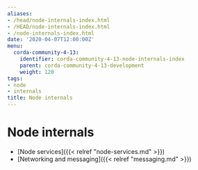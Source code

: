 ```yaml
---
aliases:
- /head/node-internals-index.html
- /HEAD/node-internals-index.html
- /node-internals-index.html
date: '2020-04-07T12:00:00Z'
menu:
  corda-community-4-13:
    identifier: corda-community-4-13-node-internals-index
    parent: corda-community-4-13-development
    weight: 120
tags:
- node
- internals
title: Node internals
---
```



# Node internals



* [Node services]({{< relref "node-services.md" >}})
* [Networking and messaging]({{< relref "messaging.md" >}})



